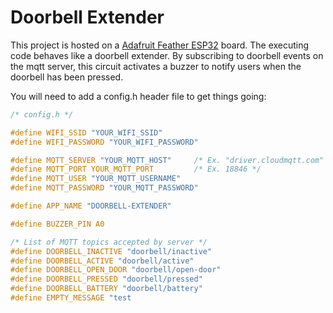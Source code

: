 # Doorbell Extender

This project is hosted on a [Adafruit Feather ESP32](https://www.adafruit.com/product/3405) board. The executing code behaves like a doorbell extender. By subscribing to doorbell events on the mqtt server, this circuit activates a buzzer to notify users when the doorbell has been pressed.  

You will need to add a config.h header file to get things going:

```C
/* config.h */

#define WIFI_SSID "YOUR_WIFI_SSID"
#define WIFI_PASSWORD "YOUR_WIFI_PASSWORD"

#define MQTT_SERVER "YOUR_MQTT_HOST"     /* Ex. "driver.cloudmqtt.com" */
#define MQTT_PORT YOUR_MQTT_PORT         /* Ex. 18846 */
#define MQTT_USER "YOUR_MQTT_USERNAME"
#define MQTT_PASSWORD "YOUR_MQTT_PASSWORD"

#define APP_NAME "DOORBELL-EXTENDER"

#define BUZZER_PIN A0

/* List of MQTT topics accepted by server */
#define DOORBELL_INACTIVE "doorbell/inactive"
#define DOORBELL_ACTIVE "doorbell/active"
#define DOORBELL_OPEN_DOOR "doorbell/open-door"
#define DOORBELL_PRESSED "doorbell/pressed"
#define DOORBELL_BATTERY "doorbell/battery"
#define EMPTY_MESSAGE "test
```
